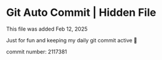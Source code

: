 # Git Auto Commit | Hidden File

This file was added Feb 12, 2025

Just for fun and keeping my daily git commit active 🤪

commit number: 2117381
